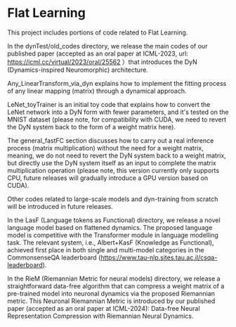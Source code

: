 # Flat Learning
This project includes portions of code related to Flat Learning.

In the dynTest/old_codes directory, we release the main codes of our published paper (accepted as an oral paper at ICML-2023, url: https://icml.cc/virtual/2023/oral/25562 ）that introduces the DyN (Dynamics-inspired Neuromorphic) architecture. 

Any_LinearTransform_via_dyn explains how to implement the fitting process of any linear mapping (matrix) through a dynamical approach. 

LeNet_toyTrainer is an initial toy code that explains how to convert the LeNet network into a DyN form with fewer parameters, and it's tested on the MNIST dataset (please note, for compatibility with CUDA, we need to revert the DyN system back to the form of a weight matrix here). 

The general_fastFC section discusses how to carry out a real inference process (matrix multiplication) without the need for a weight matrix, meaning, we do not need to revert the DyN system back to a weight matrix, but directly use the DyN system itself as an input to complete the matrix multiplication operation (please note, this version currently only supports CPU, future releases will gradually introduce a GPU version based on CUDA).

Other codes related to large-scale models and dyn-training from scratch will be introduced in future releases.

In the LasF (Language tokens as Functional) directory, we release a novel language model based on flattened dynamics. 
The proposed language model is competitive with the Transformer module in language modelling task.
The relevant system, i.e., Albert+KasF (Knowledge as Functional), achieved first place in both single and multi-model categories in the CommonsenseQA leaderboard (https://www.tau-nlp.sites.tau.ac.il/csqa-leaderboard).

In the RieM (Riemannian Metric for neural models) directory, we release a straightforward data-free algorithm that can compress a weight matrix of a pre-trained model into neuronal dynamics via the proposed Riemannian metric.
This Neuronal Riemannian Metric is introduced by our published paper (accepted as an oral paper at ICML-2024): Data-free Neural Representation Compression with Riemannian Neural Dynamics.

